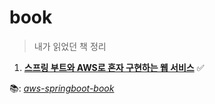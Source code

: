 # book

> 내가 읽었던 책 정리

1. [**스프링 부트와 AWS로 혼자 구현하는 웹 서비스**](http://book.interpark.com/product/BookDisplay.do?_method=detail&sc.prdNo=321796760&gclid=CjwKCAjwzruGBhBAEiwAUqMR8FDNo_3WyLcG-NcFosZP8LzHkK_G6NmdyqECBaTs8Oofz56EBLc5DxoCGIkQAvD_BwE) ✅

📚: *[aws-springboot-book](https://github.com/Sonchaegeon/spring/tree/master/book/aws-springboot-book)* 

